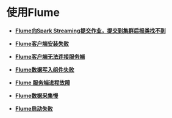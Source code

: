 # 使用Flume<a name="ZH-CN_TOPIC_0169495342"></a>

-   **[Flume向Spark Streaming提交作业，提交到集群后报类找不到](Flume向Spark-Streaming提交作业-提交到集群后报类找不到.md)**  

-   **[Flume客户端安装失败](Flume客户端安装失败.md)**  

-   **[Flume客户端无法连接服务端](Flume客户端无法连接服务端.md)**  

-   **[Flume数据写入组件失败](Flume数据写入组件失败.md)**  

-   **[Flume 服务端进程故障](Flume-服务端进程故障.md)**  

-   **[Flume数据采集慢](Flume数据采集慢.md)**  

-   **[Flume启动失败](Flume启动失败.md)**  


